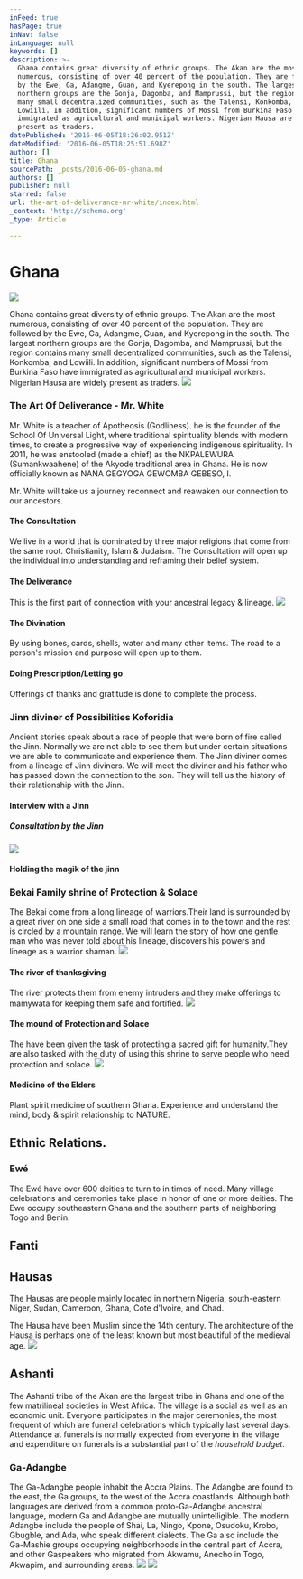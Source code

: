 ```yaml
---
inFeed: true
hasPage: true
inNav: false
inLanguage: null
keywords: []
description: >-
  Ghana contains great diversity of ethnic groups. The Akan are the most
  numerous, consisting of over 40 percent of the population. They are followed
  by the Ewe, Ga, Adangme, Guan, and Kyerepong in the south. The largest
  northern groups are the Gonja, Dagomba, and Mamprussi, but the region contains
  many small decentralized communities, such as the Talensi, Konkomba, and
  Lowiili. In addition, significant numbers of Mossi from Burkina Faso have
  immigrated as agricultural and municipal workers. Nigerian Hausa are widely
  present as traders. 
datePublished: '2016-06-05T18:26:02.951Z'
dateModified: '2016-06-05T18:25:51.698Z'
author: []
title: Ghana
sourcePath: _posts/2016-06-05-ghana.md
authors: []
publisher: null
starred: false
url: the-art-of-deliverance-mr-white/index.html
_context: 'http://schema.org'
_type: Article

---
```

# Ghana
![](https://the-grid-user-content.s3-us-west-2.amazonaws.com/2323b802-f9b0-46e5-9acd-a80cfe02077e.jpg)

Ghana contains great diversity of ethnic groups. The Akan are the most numerous, consisting of over 40 percent of the population. They are followed by the Ewe, Ga, Adangme, Guan, and Kyerepong in the south. The largest northern groups are the Gonja, Dagomba, and Mamprussi, but the region contains many small decentralized communities, such as the Talensi, Konkomba, and Lowiili. In addition, significant numbers of Mossi from Burkina Faso have immigrated as agricultural and municipal workers. Nigerian Hausa are widely present as traders. ![](https://the-grid-user-content.s3-us-west-2.amazonaws.com/ee4084e6-322d-4b08-ac11-de695a1e11d6.jpg)

### 

### The Art Of Deliverance - Mr. White

Mr. White is a teacher of Apotheosis (Godliness). he is the founder of the School Of Universal Light, where traditional spirituality blends with modern times, to create a progressive way of experiencing indigenous spirituality. In 2011, he was enstooled (made a chief) as the NKPALEWURA (Sumankwaahene) of the Akyode traditional area in Ghana. He is now officially known as NANA GEGYOGA GEWOMBA GEBESO, I.

Mr. White will take us a journey reconnect and reawaken our connection to our ancestors.

#### The Consultation

We live in a world that is dominated by three major religions that come from the same root. Christianity, Islam & Judaism. The Consultation will open up the individual into understanding and reframing their belief system.

#### The Deliverance

This is the first part of connection with your ancestral legacy & lineage.
![](https://the-grid-user-content.s3-us-west-2.amazonaws.com/cf11d10d-7dac-4f96-bdeb-b755620a3cd1.jpg)

#### The Divination

By using bones, cards, shells, water and many other items. The road to a person's mission and purpose will open up to them.

#### Doing Prescription/Letting go

Offerings of thanks and gratitude is done to complete the process.

### Jinn diviner of Possibilities Koforidia

Ancient stories speak about a race of people that were born of fire called the Jinn. Normally we are not able to see them but under certain situations we are able to communicate and experience them. The Jinn diviner comes from a lineage of Jinn diviners. We will meet the diviner and his father who has passed down the connection to the son. They will tell us the history of their relationship with the Jinn.

#### Interview with a Jinn

##### Consultation by the Jinn
![](https://the-grid-user-content.s3-us-west-2.amazonaws.com/eb47986d-6374-4959-afbc-047d1ac44464.jpg)

#### Holding the magik of the jinn

### Bekai Family shrine of Protection & Solace

The Bekai come from a long lineage of warriors.Their land is surrounded by a great river on one side a small road that comes in to the town and the rest is circled by a mountain range. We will learn the story of how one gentle man who was never told about his lineage, discovers his powers and lineage as a warrior shaman. ![](https://the-grid-user-content.s3-us-west-2.amazonaws.com/a414c30f-1166-4e8b-ab40-78f4e7393dfe.jpg)

#### The river of thanksgiving

The river protects them from enemy intruders and they make offerings to mamywata for keeping them safe and fortified.
![](https://the-grid-user-content.s3-us-west-2.amazonaws.com/d7d7b04d-99ee-48d8-a341-d57288bd2cc5.jpg)

#### The mound of Protection and Solace

The have been given the task of protecting a sacred gift for humanity.They are also tasked with the duty of using this shrine to serve people who need protection and solace.
![](https://the-grid-user-content.s3-us-west-2.amazonaws.com/1b1838f8-cc20-48ce-976a-83cafa840d87.jpg)

#### Medicine of the Elders

Plant spirit medicine of southern Ghana. Experience and understand the mind, body & spirit relationship to NATURE.

## 

## Ethnic Relations.

### Ewé

The Ewé have over 600 deities to turn to in times of need. Many village celebrations and ceremonies take place in honor of one or more deities. The Ewe occupy southeastern Ghana and the southern parts of neighboring Togo and Benin.

## Fanti

## Hausas 

The Hausas are people mainly located in northern Nigeria, south-eastern Niger, Sudan, Cameroon, Ghana, Cote d'Ivoire, and Chad.

The Hausa have been Muslim since the 14th century. The architecture of the Hausa is perhaps one of the least known but most beautiful of the medieval age. ![](https://the-grid-user-content.s3-us-west-2.amazonaws.com/21c9ae82-e8cd-43da-a21d-8b147fcf2c28.jpg)

## Ashanti

The Ashanti tribe of the Akan are the largest tribe in Ghana and one of the few matrilineal societies in West Africa. The village is a social as well as an economic unit. Everyone participates in the major ceremonies, the most frequent of which are funeral celebrations which typically last several days. Attendance at funerals is normally expected from everyone in the village and expenditure on funerals is a substantial part of the _household budget_. 

### Ga-Adangbe

The Ga-Adangbe people inhabit the Accra Plains. The Adangbe are found to the east, the Ga groups, to the west of the Accra coastlands. Although both languages are derived from a common proto-Ga-Adangbe ancestral language, modern Ga and Adangbe are mutually unintelligible. The modern Adangbe include the people of Shai, La, Ningo, Kpone, Osudoku, Krobo, Gbugble, and Ada, who speak different dialects. The Ga also include the Ga-Mashie groups occupying neighborhoods in the central part of Accra, and other Gaspeakers who migrated from Akwamu, Anecho in Togo, Akwapim, and surrounding areas.
![](https://the-grid-user-content.s3-us-west-2.amazonaws.com/784ad673-6956-493b-9737-f393fe60f6c1.jpg)
![](https://the-grid-user-content.s3-us-west-2.amazonaws.com/d118fa91-1dc6-4e41-97e8-e8d4bb3f7728.png)